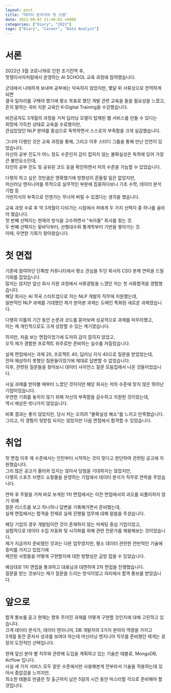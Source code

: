 ```yaml
---
layout: post
title: "데이터 분석가의 첫 스텝"
date: 2022-09-07 21:49:03 +0900
categories: ["Diary", "2022"]
tags: ["Diary", "Career", "Data Analyst"]
---
```


# 서론

2022년 3월 코로나19로 인한 조기전역 후,   
멋쟁이사자처럼에서 운영하는 AI SCHOOL 교육 과정에 참여했습니다.

군대에서 나태하게 보내며 공부에는 익숙하지 않았지만, 몇달 뒤 서류상으로 전역하게 되면   
결국 일자리를 구해야 했기에 평소 목표로 했던 개발 관련 교육을 들을 필요성을 느꼈고,   
흔히 말하는 국비 지원 교육인 K-Digital Training을 수강했습니다.

비전공자도 3개월의 과정을 거쳐 딥러닝 모델이 탑재된 웹 서비스를 만들 수 있다는   
희망에 가득찬 상태로 교육을 수료했지만,   
관심있었던 NLP 분야를 중심으로 독학하면서 스스로의 부족함을 크게 실감했습니다.

그나마 다행인 것은 교육 과정을 통해, 그리고 이후 스터디 그룹을 통해 만난 인연이 있었습니다.   
자신의 공부 진도가 어느 정도 수준인지 감이 잡히지 않는 불확실성은 독학에 있어 가장 큰 불안요소인데,   
타인의 공부 진도 및 공유된 코드 등을 확인하면서 저의 수준을 가늠할 수 있었습니다.

다행히 하고 싶은 것만큼은 명확했기에 방향성이 흔들릴 일은 없었지만,   
머신러닝 엔지니어를 목적으로 실무적인 부분에 집중하다보니 기초 수학, 데이터 분석 기법 등   
기반지식의 부족으로 언젠가는 무너져 버릴 수 있겠다는 생각을 했습니다.

교육 과정 수료 후 약 3개월이 다되가는 시점에서 저에게 두 가지 선택지 중 하나를 골라야 했습니다.   
첫 번째 선택지는 현재의 방식을 고수하면서 "속아줄" 회사를 찾는 것.   
두 번째 선택지는 밑바닥부터, 선형대수와 통계학부터 기반을 쌓아가는 것.   
이때, 우연한 기회가 찾아왔습니다.

# 첫 면접

기존에 참여하던 단톡방 커뮤니티에서 평소 관심을 두던 회사의 CSO 분께 연락을 드릴 기회를 잡았습니다.   
많지는 않지만 앞선 회사 지원 과정에서 서류광탈을 느꼈던 저는 첫 서류합격을 경험했습니다.   
해당 회사는 AI 작곡 스타트업으로 저는 NLP 개발자 직무에 지원했는데,   
일반적인 NLP 과제를 기대했던 제가 받아본 과제는 도메인 특화된 새로운 과제였습니다.

다행히 이틀의 기간 동안 논문과 코드를 뜯어보며 성공적으로 과제를 마무리했고,   
이는 제 개인적으로도 크게 성장할 수 있는 계기였습니다.

하지만, 처음 보는 면접이었기에 도저히 감이 잡히지 않았고,   
오직 제가 경험한 프로젝트 위주로만 준비하는 실수를 저질렀습니다.

실제 면접에서는 과제 20, 프로젝트 40, 딥러닝 지식 40으로 질문을 받았었는데,   
전혀 예상하지 못했던 질문들이었기에 제대로 답변할 수 없었습니다.   
이후, 관련된 질문들을 찾아보니 데이터 사이언스 질문 모음집에서 나온 것들이었습니다.

사실 과제를 받아볼 때부터 느꼈던 것이지만 해당 회사는 저의 수준에 맞지 않은 뛰어난 기업이었습니다.   
우연한 기회를 놓치지 않기 위해 자신의 부족함을 감수하고 지원한 것이었는데,   
역시 예상은 빗나가지 않았습니다.

비록 결과는 좋지 않았지만, 당시 저는 오히려 "불확실성 해소"를 느끼고 만족했습니다.   
그리고, 이 경험이 뒷받침 되지는 않았지만 다음 면접에서 합격할 수 있었습니다.

# 취업

첫 면접 이후 제 수준에서는 인턴부터 시작하는 것이 맞다고 판단하여 관련된 공고에 지원했습니다.   
그리 많은 공고가 올라와 있지는 않아서 당첨을 기대하지는 않았지만,   
다행히 스포츠 브랜드 쇼핑몰을 운영하는 기업에서 데이터 분석가 직무로 연락을 주었습니다.

연락 후 주말을 거쳐 바로 보게된 1차 면접에서는 이전 면접에서의 과오를 되풀이하지 않기 위해   
질문 리스트를 보고 하나하나 답변을 기록해가면서 준비했는데,   
실제 면접에서는 합격을 전제로 실제 진행될 업무에 대해 말씀을 주셨습니다.

해당 기업의 경우 개발팀이란 것이 존재하지 않는 마케팅 중심 기업이었고,   
실험적으로 데이터 수집 자동화 및 시각화를 위해 관련 전문가를 채용해보는 것이었습니다.   
제가 지금까지 준비했던 것과는 다른 업무였지만, 평소 데이터 관련한 전반적인 기술에 흥미를 가지고 있었기에   
제안된 사항들을 어떻게 구현할지에 대한 방향성은 금방 잡을 수 있었습니다.

예상대로 1차 면접을 통과하고 대표님과 대면하여 2차 면접을 진행했습니다.   
질문을 받는 것보다는 제가 질문을 드리는 방식이었고 자리에서 합격 통보를 받았습니다.

# 앞으로

합격 통보를 듣고 현재는 향후 주어진 과제를 어떻게 구현할 것인지에 대해 고민하고 있습니다.   
크게 데이터 분석가, 데이터 엔지니어, DB 개발자의 3가지 분야의 역량을 가지고   
3개월 동안 혼자서 성과를 보여야 하는데 머신러닝 엔지니어 직무를 준비했던 제게는 굉장히 도전적인 선택입니다.

현재 앞선 분야 별 직무와 관련해 도입을 계획하고 있는 기술은 태블로, MongoDB, Airflow 입니다.   
사실 세 가지 서비스 모두 얕은 수준에서만 사용해본게 전부라서 기술을 적용하는데 있어서 중압감을 느끼지만,   
최소한 태블로 만큼은 첫 출근까지 남은 5일의 시간 동안 마스터할 각오로 준비해야 할 것입니다.
